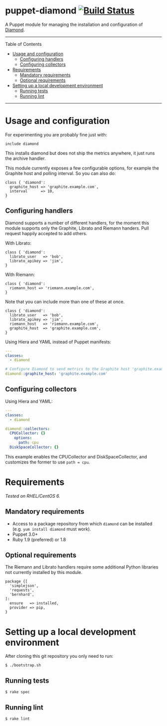 # puppet-diamond [![Build Status](https://travis-ci.org/miguno/puppet-diamond.png?branch=master)](https://travis-ci.org/miguno/puppet-diamond)

A Puppet module for managing the installation and configuration of [Diamond](https://github.com/BrightcoveOS/Diamond).

---

Table of Contents

* <a href="#usage">Usage and configuration</a>
    * <a href="#handlers">Configuring handlers</a>
    * <a href="#collectors">Configuring collectors</a>
* <a href="#requirements">Requirements</a>
    * <a href="#mandatory-reqs">Mandatory requirements</a>
    * <a href="#optional-reqs">Optional requirements</a>
* <a href="#development-enviroment">Setting up a local development environment</a>
    * <a href="#tests">Running tests</a>
    * <a href="#lint">Running lint</a>

---

<a name="usage"></a>

# Usage and configuration

For experimenting you are probably fine just with:

    include diamond

This installs diamond but does not ship the metrics anywhere, it just runs the archive handler.

This module currently exposes a few configurable options, for example the Graphite host and polling interval.  So you can
also do:

    class { 'diamond':
      graphite_host => 'graphite.example.com',
      interval      => 10,
    }


<a name="handlers"></a>

## Configuring handlers

Diamond supports a number of different handlers, for the moment this module supports only the Graphite, Librato and
Riemann handers.  Pull request happily accepted to add others.

With Librato:

    class { 'diamond':
      librato_user   => 'bob',
      librato_apikey => 'jim',
    }

With Riemann:

    class { 'diamond':
      riemann_host => 'riemann.example.com',
    }

Note that you can include more than one of these at once.

    class { 'diamond':
      librato_user   => 'bob',
      librato_apikey => 'jim',
      riemann_host   => 'riemann.example.com',
      graphite_host  => 'graphite.example.com',
    }

Using Hiera and YAML instead of Puppet manifests:

```yaml
---
classes:
  - diamond

# Configure Diamond to send metrics to the Graphite host 'graphite.example.com'
diamond::graphite_host: 'graphite.example.com'
```


<a name="collectors"></a>

## Configuring collectors

Using Hiera and YAML:

```yaml
---
classes:
  - diamond

diamond::collectors:
  CPUCollector: {}
    options:
      path: cpu
  DiskSpaceCollector: {}
```

This example enables the CPUCollector and DiskSpaceCollector, and customizes the former to use `path = cpu`.


<a name="requirements"></a>

# Requirements

_Tested on RHEL/CentOS 6._


<a name="mandatory-reqs"></a>

## Mandatory requirements

* Access to a package repository from which `diamond` can be installed (e.g. `yum install diamond` must work).
* Puppet 3.0+
* Ruby 1.9 (preferred) or 1.8


<a name="optional-reqs"></a>

## Optional requirements

The Riemann and Librato handlers require some additional Python libraries not currently installed by this module.

    package {[
      'simplejson',
      'requests',
      'bernhard',
    ]:
      ensure   => installed,
      provider => pip,
    }


<a name="develoment-environment"></a>

# Setting up a local development environment

After cloning this git repository you only need to run:

    $ ./bootstrap.sh


<a name="tests"></a>

## Running tests

    $ rake spec


<a name="lint"></a>

## Running lint

    $ rake lint
